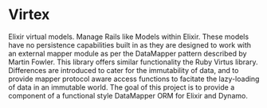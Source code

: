 Virtex
======

Elixir virtual models. Manage Rails like Models within Elixir. These models have no persistence capabilities built in as they are designed to work with an external mapper module as per the DataMapper pattern described by Martin Fowler. This library offers similar functionality the Ruby Virtus library. Differences are introduced to cater for the immutability of data, and to provide mapper protocol aware access functions to facitate the lazy-loading of data in an immutable world. The goal of this project is to provide a component of a functional style DataMapper ORM for Elixir and Dynamo.